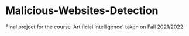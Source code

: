 # Malicious-Websites-Detection
Final project for the course 'Artificial Intelligence' taken on Fall 2021/2022
